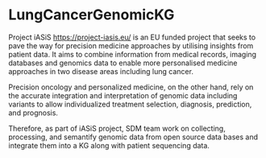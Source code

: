 # LungCancerGenomicKG

Project iASiS https://project-iasis.eu/ is an EU funded project that seeks to pave the way for precision medicine approaches by utilising insights from patient data. It aims to combine information from medical records, imaging databases and genomics data to enable more personalised medicine approaches in two disease areas including lung cancer.

Precision oncology and personalized medicine, on the other hand, rely on the accurate integration and interpretation of genomic data including variants to allow individualized treatment selection, diagnosis, prediction, and prognosis.

Therefore, as part of iASiS project, SDM team work on collecting, processing, and semantify genomic data from open source data bases and integrate them into a KG along with patient sequencing data. 

